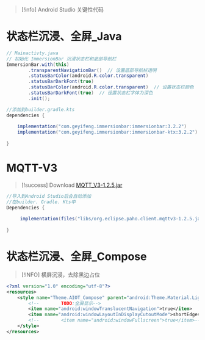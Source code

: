 > [!info] Android Studio
> 关键性代码

# 状态栏沉浸、全屏_Java

```java
// Mainactivty.java
// 初始化 ImmersionBar 沉浸状态栏和底部导航栏
ImmersionBar.with(this)
        .transparentNavigationBar()  // 设置底部导航栏透明
        .statusBarColor(android.R.color.transparent)
        .statusBarDarkFont(true)
        .statusBarColor(android.R.color.transparent)  // 设置状态栏颜色
        .statusBarDarkFont(true)  // 设置状态栏字体为深色
        .init();
```

```java
//添加到builder.gradle.kts
dependencies {  
  
    implementation("com.geyifeng.immersionbar:immersionbar:3.2.2")  
    implementation("com.geyifeng.immersionbar:immersionbar-ktx:3.2.2")
    
}
```

# MQTT-V3

> [!success] Download
> [MQTT_V3-1.2.5.jar](https://aslant.top/Cloud/OneDrive/Encryption/Project/org.eclipse.paho.client.mqttv3-1.2.5.jar)

```java
//导入到Android Studio后会自动添加
//在builder. Gradle. Kts中
Dependencies {  
  
     implementation(files("libs/org.eclipse.paho.client.mqttv3-1.2.5.jar"))
    
}
```
# 状态栏沉浸、全屏_Compose
> [!INFO] 横屏沉浸，去除黑边占位

```xml
<?xml version="1.0" encoding="utf-8"?>
<resources>
    <style name="Theme.AIOT_Compose" parent="android:Theme.Material.Light.NoActionBar">
        <!--        TODO:全屏显示-->
        <item name="android:windowTranslucentNavigation">true</item>
        <item name="android:windowLayoutInDisplayCutoutMode">shortEdges</item>
        <!--        <item name="android:windowFullscreen">true</item>-->
    </style>
</resources>
```
